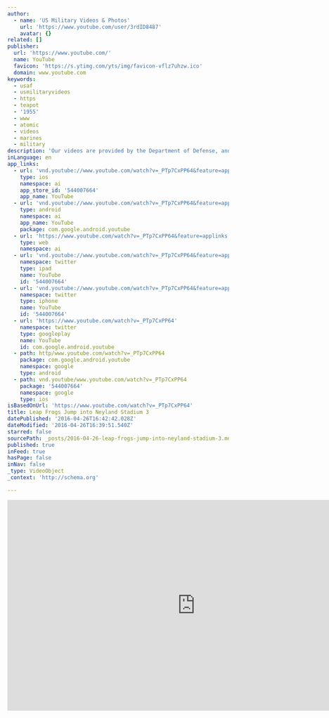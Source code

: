 ```yaml
---
author:
  - name: 'US Military Videos & Photos'
    url: 'https://www.youtube.com/user/3rdID8487'
    avatar: {}
related: []
publisher:
  url: 'https://www.youtube.com/'
  name: YouTube
  favicon: 'https://s.ytimg.com/yts/img/favicon-vflz7uhzw.ico'
  domain: www.youtube.com
keywords:
  - usaf
  - usmilitaryvideos
  - https
  - teapot
  - '1955'
  - www
  - atomic
  - videos
  - marines
  - military
description: 'Our videos are provided by the Department of Defense, and NATO TV. They are all Public Domain and not able to be copyrighted as products of the US Government. Please visit our homepage at www.usmilitaryvideos.net. Questions or comments email info@usmilitaryvideos.net Did you know we have forums where you can discuss anything related to the Military and even other things you want?'
inLanguage: en
app_links:
  - url: 'vnd.youtube://www.youtube.com/watch?v=_PTp7CxPP64&feature=applinks'
    type: ios
    namespace: ai
    app_store_id: '544007664'
    app_name: YouTube
  - url: 'vnd.youtube://www.youtube.com/watch?v=_PTp7CxPP64&feature=applinks'
    type: android
    namespace: ai
    app_name: YouTube
    package: com.google.android.youtube
  - url: 'https://www.youtube.com/watch?v=_PTp7CxPP64&feature=applinks'
    type: web
    namespace: ai
  - url: 'vnd.youtube://www.youtube.com/watch?v=_PTp7CxPP64&feature=applinks'
    namespace: twitter
    type: ipad
    name: YouTube
    id: '544007664'
  - url: 'vnd.youtube://www.youtube.com/watch?v=_PTp7CxPP64&feature=applinks'
    namespace: twitter
    type: iphone
    name: YouTube
    id: '544007664'
  - url: 'https://www.youtube.com/watch?v=_PTp7CxPP64'
    namespace: twitter
    type: googleplay
    name: YouTube
    id: com.google.android.youtube
  - path: http/www.youtube.com/watch?v=_PTp7CxPP64
    package: com.google.android.youtube
    namespace: google
    type: android
  - path: vnd.youtube/www.youtube.com/watch?v=_PTp7CxPP64
    package: '544007664'
    namespace: google
    type: ios
isBasedOnUrl: 'https://www.youtube.com/watch?v=_PTp7CxPP64'
title: Leap Frogs Jump into Neyland Stadium 3
datePublished: '2016-04-26T16:42:42.028Z'
dateModified: '2016-04-26T16:39:51.540Z'
starred: false
sourcePath: _posts/2016-04-26-leap-frogs-jump-into-neyland-stadium-3.md
published: true
inFeed: true
hasPage: false
inNav: false
_type: VideoObject
_context: 'http://schema.org'

---
```

<iframe src="https://cdn.embedly.com/widgets/media.html?src=https%3A%2F%2Fwww.youtube.com%2Fembed%2F_PTp7CxPP64%3Ffeature%3Doembed&amp;url=https%3A%2F%2Fwww.youtube.com%2Fwatch%3Fv%3D_PTp7CxPP64&amp;image=https%3A%2F%2Fi.ytimg.com%2Fvi%2F_PTp7CxPP64%2Fhqdefault.jpg&amp;key=b7d04c9b404c499eba89ee7072e1c4f7&amp;type=text%2Fhtml&amp;schema=youtube" width="854" height="480" scrolling="no" frameborder="0" allowfullscreen="" style=""></iframe>